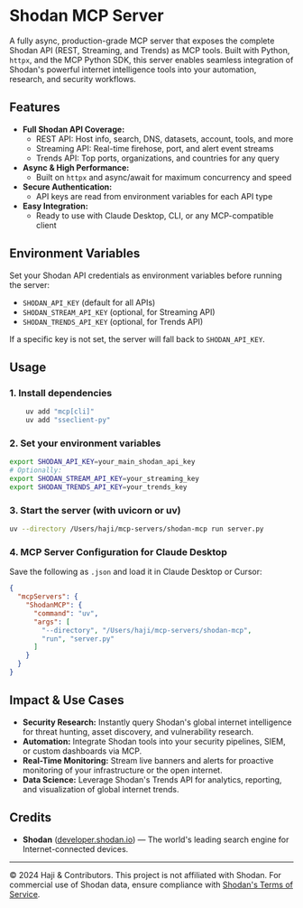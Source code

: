 # Shodan MCP Server

A fully async, production-grade MCP server that exposes the complete Shodan API (REST, Streaming, and Trends) as MCP tools. Built with Python, `httpx`, and the MCP Python SDK, this server enables seamless integration of Shodan's powerful internet intelligence tools into your automation, research, and security workflows.

## Features

- **Full Shodan API Coverage:**
  - REST API: Host info, search, DNS, datasets, account, tools, and more
  - Streaming API: Real-time firehose, port, and alert event streams
  - Trends API: Top ports, organizations, and countries for any query
- **Async & High Performance:**
  - Built on `httpx` and async/await for maximum concurrency and speed
- **Secure Authentication:**
  - API keys are read from environment variables for each API type
- **Easy Integration:**
  - Ready to use with Claude Desktop, CLI, or any MCP-compatible client

## Environment Variables

Set your Shodan API credentials as environment variables before running the server:

- `SHODAN_API_KEY` (default for all APIs)
- `SHODAN_STREAM_API_KEY` (optional, for Streaming API)
- `SHODAN_TRENDS_API_KEY` (optional, for Trends API)

If a specific key is not set, the server will fall back to `SHODAN_API_KEY`.

## Usage

### 1. Install dependencies

```sh
    uv add "mcp[cli]"
    uv add "sseclient-py"
```

### 2. Set your environment variables

```sh
export SHODAN_API_KEY=your_main_shodan_api_key
# Optionally:
export SHODAN_STREAM_API_KEY=your_streaming_key
export SHODAN_TRENDS_API_KEY=your_trends_key
```

### 3. Start the server (with uvicorn or uv)

```sh
uv --directory /Users/haji/mcp-servers/shodan-mcp run server.py
```

### 4. MCP Server Configuration for Claude Desktop

Save the following as `.json` and load it in Claude Desktop or Cursor:

```json
{
  "mcpServers": {
    "ShodanMCP": {
      "command": "uv",
      "args": [
        "--directory", "/Users/haji/mcp-servers/shodan-mcp",
        "run", "server.py"
      ]
    }
  }
}
```

## Impact & Use Cases

- **Security Research:** Instantly query Shodan's global internet intelligence for threat hunting, asset discovery, and vulnerability research.
- **Automation:** Integrate Shodan tools into your security pipelines, SIEM, or custom dashboards via MCP.
- **Real-Time Monitoring:** Stream live banners and alerts for proactive monitoring of your infrastructure or the open internet.
- **Data Science:** Leverage Shodan's Trends API for analytics, reporting, and visualization of global internet trends.

## Credits

- **Shodan** ([developer.shodan.io](https://developer.shodan.io/api)) — The world's leading search engine for Internet-connected devices.

---

© 2024 Haji & Contributors. This project is not affiliated with Shodan. For commercial use of Shodan data, ensure compliance with [Shodan's Terms of Service](https://www.shodan.io/terms).

